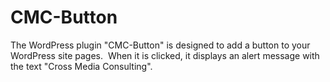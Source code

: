 # CMC-Button
The WordPress plugin "CMC-Button" is designed to add a button to your WordPress site pages.  When it is clicked, it displays an alert message with the text "Cross Media Consulting".
